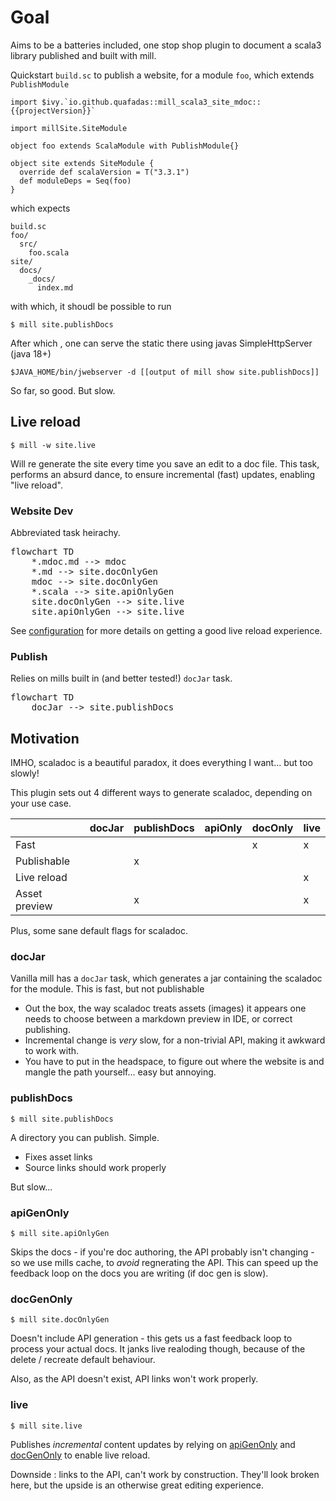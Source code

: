 # Goal

Aims to be a batteries included, one stop shop plugin to document a scala3 library published and built with mill.

Quickstart `build.sc` to publish a website, for a module `foo`, which extends `PublishModule`

```
import $ivy.`io.github.quafadas::mill_scala3_site_mdoc::{{projectVersion}}`

import millSite.SiteModule

object foo extends ScalaModule with PublishModule{}

object site extends SiteModule {
  override def scalaVersion = T("3.3.1")
  def moduleDeps = Seq(foo)
}

```
which expects

```
build.sc
foo/
  src/
    foo.scala
site/
  docs/
    _docs/
      index.md
```
with which, it shoudl be possible to run

```console
$ mill site.publishDocs
```
After which , one can serve the static there using javas SimpleHttpServer (java 18+)

```
$JAVA_HOME/bin/jwebserver -d [[output of mill show site.publishDocs]]
```

So far, so good. But slow.

## Live reload

```console
$ mill -w site.live
```
Will re generate the site every time you save an edit to a doc file. This task, performs an absurd dance, to ensure incremental (fast) updates, enabling "live reload".

### Website Dev
Abbreviated task heirachy.

<pre class="mermaid">
flowchart TD
    *.mdoc.md --> mdoc
    *.md --> site.docOnlyGen
    mdoc --> site.docOnlyGen
    *.scala --> site.apiOnlyGen
    site.docOnlyGen --> site.live
    site.apiOnlyGen --> site.live
</pre>

See [configuration](configuration.md#live-reload) for more details on getting a good live reload experience.

### Publish

Relies on mills built in (and better tested!) `docJar` task.

<pre class="mermaid">
flowchart TD
    docJar --> site.publishDocs
</pre>

## Motivation

IMHO, scaladoc is a beautiful paradox, it does everything I want... but too slowly!

This plugin sets out 4 different ways to generate scaladoc, depending on your use case.

|               | docJar | publishDocs  | apiOnly  | docOnly  | live |
|---            | ---|--- |---|---|---|
| Fast          |    |    |   | x | x |
| Publishable   |    | x  |   |   |   |
| Live reload   |    |    |   |   | x |
| Asset preview |    | x  |   |   | x |

Plus, some sane default flags for scaladoc.

### docJar

Vanilla mill has a `docJar` task, which generates a jar containing the scaladoc for the module. This is fast, but not publishable

- Out the box, the way scaladoc treats assets (images) it appears one needs to choose between a markdown preview in IDE, or correct publishing.
- Incremental change is _very_ slow, for a non-trivial API, making it awkward to work with.
- You have to put in the headspace, to figure out where the website is and mangle the path yourself... easy but annoying.

### publishDocs
```console
$ mill site.publishDocs
```
A directory you can publish. Simple.

- Fixes asset links
- Source links should work properly

But slow...

### apiGenOnly
```console
$ mill site.apiOnlyGen
```
Skips the docs - if you're doc authoring, the API probably isn't changing - so we use mills cache, to _avoid_ regnerating the API. This can speed up the feedback loop on the docs you are writing (if doc gen is slow).

### docGenOnly
```console
$ mill site.docOnlyGen
```
Doesn't include API generation - this gets us a fast feedback loop to process your actual docs. It janks live realoding though, because of the delete / recreate default behaviour.

Also, as the API doesn't exist, API links won't work properly.

### live
```console
$ mill site.live
```
Publishes _incremental_ content updates by relying on [apiGenOnly](#apigenonly) and [docGenOnly](#docgenonly) to enable live reload.

Downside : links to the API, can't work by construction. They'll look broken here, but the upside is an otherwise great editing experience.

<script type="module">import mermaid from 'https://cdn.jsdelivr.net/npm/mermaid@10/dist/mermaid.esm.min.mjs';</script>